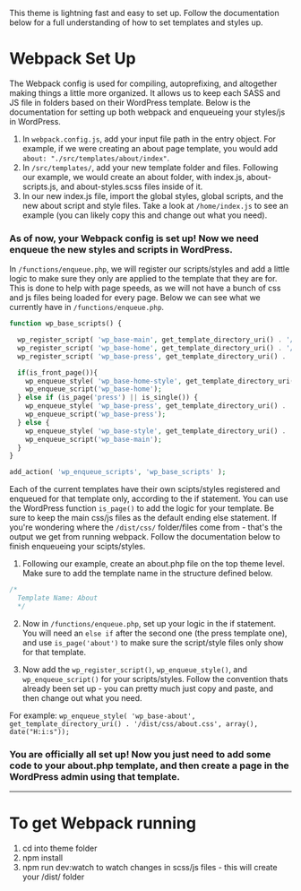 This theme is lightning fast and easy to set up. Follow the documentation below for a full understanding of how to set templates and styles up.

# Webpack Set Up

The Webpack config is used for compiling, autoprefixing, and altogether making things a little more organized. It allows us to keep each SASS and JS file in folders based on their WordPress template. Below is the documentation for setting up both webpack and enqueueing your styles/js in WordPress.


1. In `webpack.config.js`, add your input file path in the entry object. For example, if we were creating an about page template, you would add `about: "./src/templates/about/index"`.
2. In `/src/templates/`, add your new template folder and files. Following our example, we would create an about folder, with index.js, about-scripts.js, and about-styles.scss files inside of it.
3. In our new index.js file, import the global styles, global scripts, and the new about script and style files. Take a look at `/home/index.js` to see an example (you can likely copy this and change out what you need).

### As of now, your Webpack config is set up! Now we need enqueue the new styles and scripts in WordPress.

In `/functions/enqueue.php`, we will register our scripts/styles and add a little logic to make sure they only are applied to the template that they are for. This is done to help with page speeds, as we will not have a bunch of css and js files being loaded for every page. Below we can see what we currently have in `/functions/enqueue.php`.

```php
function wp_base_scripts() {

  wp_register_script( 'wp_base-main', get_template_directory_uri() . '/dist/main.bundle.js', array(), date("H:i:s"), true );
  wp_register_script( 'wp_base-home', get_template_directory_uri() . '/dist/home.bundle.js', array(), date("H:i:s"), true );
  wp_register_script( 'wp_base-press', get_template_directory_uri() . '/dist/press.bundle.js', array(), date("H:i:s"), true );

  if(is_front_page()){
    wp_enqueue_style( 'wp_base-home-style', get_template_directory_uri() . '/dist/css/home.css', array(), date("H:i:s"));
    wp_enqueue_script('wp_base-home');
  } else if (is_page('press') || is_single()) {
    wp_enqueue_style( 'wp_base-press', get_template_directory_uri() . '/dist/css/press.css', array(), date("H:i:s"));
    wp_enqueue_script('wp_base-press');
  } else {
    wp_enqueue_style( 'wp_base-style', get_template_directory_uri() . '/dist/css/main.css', array(), date("H:i:s"));
    wp_enqueue_script('wp_base-main');
  }
}

add_action( 'wp_enqueue_scripts', 'wp_base_scripts' );
```

Each of the current templates have their own scipts/styles registered and enqueued for that template only, according to the if statement. You can use the WordPress function `is_page()` to add the logic for your template. Be sure to keep the main css/js files as the default ending else statement. If you're wondering where the `/dist/css/` folder/files come from - that's the output we get from running webpack. Follow the documentation below to finish enqueueing your scipts/styles.

1. Following our example, create an about.php file on the top theme level. Make sure to add the template name in the structure defined below.
```php
/*
  Template Name: About
  */
```

2. Now in `/functions/enqueue.php`, set up your logic in the if statement. You will need an `else if` after the second one (the press template one), and use `is_page('about')` to make sure the script/style files only show for that template.

3. Now add the `wp_register_script()`, `wp_enqueue_style()`, and `wp_enqueue_script()` for your scripts/styles. Follow the convention thats already been set up - you can pretty much just copy and paste, and then change out what you need.

For example: `wp_enqueue_style( 'wp_base-about', get_template_directory_uri() . '/dist/css/about.css', array(), date("H:i:s"));`

### You are officially all set up! Now you just need to add some code to your about.php template, and then create a page in the WordPress admin using that template.

---

# To get Webpack running

1. cd into theme folder
2. npm install
3. npm run dev:watch to watch changes in scss/js files - this will create your /dist/ folder
